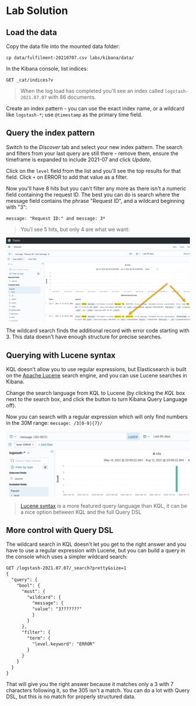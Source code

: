 # Lab Solution

## Load the data

Copy the data file into the mounted data folder:

```
cp data/fulfilment-20210707.csv labs/kibana/data/
```

In the Kibana console, list indices:

```
GET _cat/indices?v
```

> When the log load has completed you'll see an index called `logstash-2021.07.07` with 86 documents.


Create an index pattern - you can use the exact index name, or a wildcard like `logstash-*`; use `@timestamp` as the primary time field.

## Query the index pattern

Switch to the _Discover_ tab and select your new index pattern. The search and filters from your last query are still there - remove them, ensure the timeframe is expanded to include 2021-07 and click _Update_.

Click on the `level` field from the list and you'll see the top results for that field. Click `+` on ERROR to add that value as a filter.

Now you'll have 8 hits but you can't filter any more as there isn't a numeric field containing the request ID. The best you can do is search where the message field contains the phrase "Request ID", and a wildcard beginning with "3":

```
message: "Request ID:" and message: 3*
```

> You'l see 5 hits, but only 4 are what we want:

![](../../img/kibana-lab-solution.png)

The wildcard search finds the additional record with error code starting with 3. This data doesn't have enough structure for precise searches.

## Querying with Lucene syntax

KQL doesn't allow you to use regular expressions, but Elasticsearch is built on the [Apache Lucene](https://lucene.apache.org) search engine, and you can use Lucene searches in Kibana.

Change the search language from KQL to Lucene (by clicking the _KQL_ box next to the search box, and click the button to turn Kibana Query Language off). 

Now you can search with a regular expression which will only find numbers in the 30M range: `message: /3[0-9]{7}/`

![](../../img/kibana-lab-solution-lucene.png)

> [Lucene syntax](https://www.elastic.co/guide/en/kibana/7.x/lucene-query.html) is a more featured query language than KQL, it can be a nice option between KQL and the full Query DSL

## More control with Query DSL

The wildcard search in KQL doesn't let you get to the right answer and you have to use a regular expression with Lucene, but you can build a query in the console which uses a simpler wildcard search:

```
GET /logstash-2021.07.07/_search?pretty&size=1
{
  "query": {
    "bool": {
      "must": {
        "wildcard": {
          "message": {
          "value": "3???????"
          }
        }
      },
      "filter": {
        "term": {
          "level.keyword": "ERROR"
        }
      }
    }
  }
}
```

That will give you the right answer because it matches only a 3 with 7 characters following it, so the 305 isn't a match. You can do a lot with Query DSL, but this is no match for properly structured data.